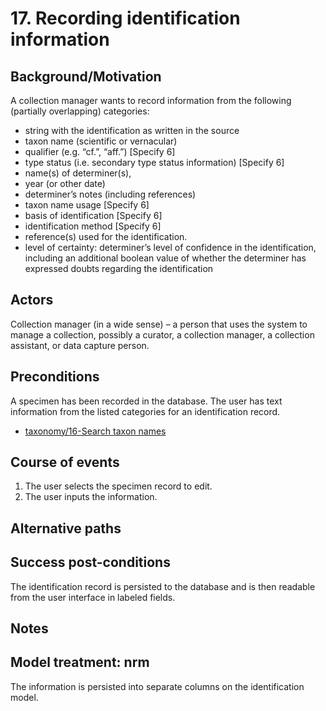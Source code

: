# 17. Recording identification information

## Background/Motivation
A collection manager wants to record information from the following (partially overlapping) categories:
  * string with the identification as written in the source
  * taxon name (scientific or vernacular)
  * qualifier (e.g. “cf.”, “aff.”) [Specify 6]
  * type status (i.e. secondary type status information) [Specify 6]
  * name(s) of determiner(s),
  * year (or other date)
  * determiner’s notes (including references)
  * taxon name usage [Specify 6]
  * basis of identification [Specify 6]
  * identification method [Specify 6]
  * reference(s) used for the identification.
  * level of certainty: determiner’s level of confidence in the identification, including an additional boolean value of whether the determiner has expressed doubts regarding the identification

## Actors
Collection manager (in a wide sense) – a person that uses the system to manage a collection, possibly a curator, a collection manager, a collection assistant, or data capture person.

## Preconditions
A specimen has been recorded in the database. The user has text information from the listed categories for an identification record.
* [taxonomy/16-Search taxon names](https://github.com/DINA-Web/dina-use-cases/blob/master/taxonomy/16-Search_taxon_names.md)

## Course of events
  1. The user selects the specimen record to edit.
  2. The user inputs the information.

## Alternative paths

## Success post-conditions
The identification record is persisted to the database and is then readable from the user interface in labeled fields.

## Notes

## Model treatment: nrm
The information is persisted into separate columns on the identification model.
